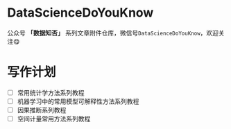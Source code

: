 # DataScienceDoYouKnow
公众号 **「数据知否」** 系列文章附件仓库，微信号`DataScienceDoYouKnow`，欢迎关注😋



# 写作计划

- [ ] 常用统计学方法系列教程
- [ ] 机器学习中的常用模型可解释性方法系列教程
- [ ] 因果推断系列教程
- [ ] 空间计量常用方法系列教程
